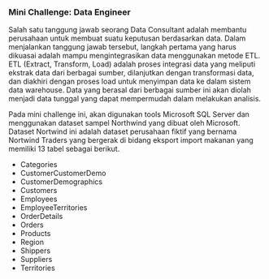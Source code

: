 ### Mini Challenge: Data Engineer
Salah satu tanggung jawab seorang Data Consultant adalah membantu perusahaan untuk membuat suatu keputusan berdasarkan data. Dalam menjalankan tanggung jawab tersebut, langkah pertama yang harus dikuasai adalah mampu mengintegrasikan data menggunakan metode ETL. ETL (Extract, Transform, Load) adalah proses integrasi data yang meliputi ekstrak data dari berbagai sumber, dilanjutkan dengan transformasi data, dan diakhiri dengan proses load untuk menyimpan data ke dalam sistem data warehouse. Data yang berasal dari berbagai sumber ini akan diolah menjadi data tunggal yang dapat mempermudah dalam melakukan analisis.

Pada mini challenge ini, akan digunakan tools Microsoft SQL Server dan menggunakan dataset sampel Northwind yang dibuat oleh Microsoft. Dataset Nortwind ini adalah dataset perusahaan fiktif yang bernama Nortwind Traders yang bergerak di bidang eksport import makanan yang memiliki 13 tabel sebagai berikut.
- Categories
- CustomerCustomerDemo
- CustomerDemographics
- Customers
- Employees
- EmployeeTerritories
- OrderDetails
- Orders
- Products
- Region
- Shippers
- Suppliers
- Territories
